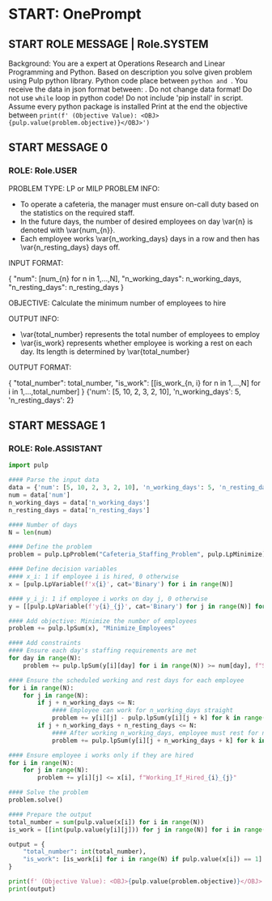 # START: OnePrompt 
## START ROLE MESSAGE | Role.SYSTEM 
Background: You are a expert at Operations Research and Linear Programming and Python. Based on description you solve given problem using Pulp python library. Python code place between ```python and ```. You receive the data in json format between: <DATA></DATA>. Do not change data format! Do not use `while` loop in python code! Do not include 'pip install' in script. Assume every python package is installed Print at the end the objective between <OBJ></OBJ> `print(f' (Objective Value): <OBJ>{pulp.value(problem.objective)}</OBJ>')`  
## START MESSAGE 0 
### ROLE: Role.USER
<DESCRIPTION>
PROBLEM TYPE: LP or MILP
PROBLEM INFO:

- To operate a cafeteria, the manager must ensure on-call duty based on the statistics on the required staff. 
- In the future days, the number of desired employees on day \var{n} is denoted with \var{num_{n}}.
- Each employee works \var{n_working_days} days in a row and then has \var{n_resting_days} days off.

INPUT FORMAT:

{
	"num": [num_{n} for n in 1,...,N],
	"n_working_days": n_working_days,
	"n_resting_days": n_resting_days
}


OBJECTIVE: Calculate the minimum number of employees to hire

OUTPUT INFO:

- \var{total_number} represents the total number of employees to employ
- \var{is_work} represents whether employee is working a rest on each day. Its length is determined by \var{total_number}

OUTPUT FORMAT:

{
	"total_number": total_number,
	"is_work": [[is_work_{n, i} for n in 1,...,N] for i in 1,...,total_number]
}
</DESCRIPTION>
<DATA>
{'num': [5, 10, 2, 3, 2, 10], 'n_working_days': 5, 'n_resting_days': 2}</DATA>


## START MESSAGE 1 
### ROLE: Role.ASSISTANT
```python
import pulp

#### Parse the input data
data = {'num': [5, 10, 2, 3, 2, 10], 'n_working_days': 5, 'n_resting_days': 2}
num = data['num']
n_working_days = data['n_working_days']
n_resting_days = data['n_resting_days']

#### Number of days
N = len(num)

#### Define the problem
problem = pulp.LpProblem("Cafeteria_Staffing_Problem", pulp.LpMinimize)

#### Define decision variables
#### x_i: 1 if employee i is hired, 0 otherwise
x = [pulp.LpVariable(f'x{i}', cat='Binary') for i in range(N)]

#### y_i_j: 1 if employee i works on day j, 0 otherwise
y = [[pulp.LpVariable(f'y{i}_{j}', cat='Binary') for j in range(N)] for i in range(N)]

#### Add objective: Minimize the number of employees
problem += pulp.lpSum(x), "Minimize_Employees"

#### Add constraints
#### Ensure each day's staffing requirements are met
for day in range(N):
    problem += pulp.lpSum(y[i][day] for i in range(N)) >= num[day], f"Staffing_Requirement_Day_{day}"

#### Ensure the scheduled working and rest days for each employee
for i in range(N):
    for j in range(N):
        if j + n_working_days <= N:
            #### Employee can work for n_working_days straight
            problem += y[i][j] - pulp.lpSum(y[i][j + k] for k in range(n_working_days)) == 0, f"Working_Block_{i}_{j}"
        if j + n_working_days + n_resting_days <= N:
            #### After working n_working_days, employee must rest for n_resting_days
            problem += pulp.lpSum(y[i][j + n_working_days + k] for k in range(n_resting_days)) == 0, f"Rest_Block_{i}_{j}"

#### Ensure employee i works only if they are hired
for i in range(N):
    for j in range(N):
        problem += y[i][j] <= x[i], f"Working_If_Hired_{i}_{j}"

#### Solve the problem
problem.solve()

#### Prepare the output
total_number = sum(pulp.value(x[i]) for i in range(N))
is_work = [[int(pulp.value(y[i][j])) for j in range(N)] for i in range(N)]

output = {
    "total_number": int(total_number),
    "is_work": [is_work[i] for i in range(N) if pulp.value(x[i]) == 1]
}

print(f' (Objective Value): <OBJ>{pulp.value(problem.objective)}</OBJ>')
print(output)
```

